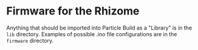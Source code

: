 # Firmware for the Rhizome

Anything that should be imported into Particle Build as a "Library" is in the ```lib``` directory. Examples of possible .ino file configurations are in the ```firmware``` directory.
